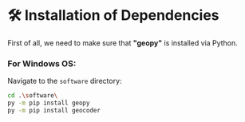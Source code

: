 # 🛠 Installation of Dependencies

First of all, we need to make sure that **"geopy"** is installed via Python.

### For Windows OS:

Navigate to the `software` directory:

```bash
cd .\software\
py -m pip install geopy
py -m pip install geocoder